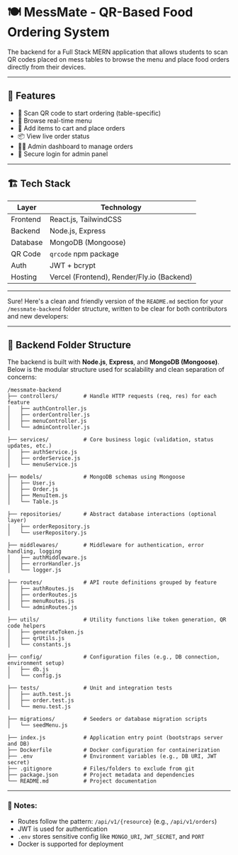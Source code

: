 # 🍽️ MessMate - QR-Based Food Ordering System

The backend for a Full Stack MERN application that allows students to scan QR codes placed on mess tables to browse the menu and place food orders directly from their devices.

---

## 🚀 Features

- 📱 Scan QR code to start ordering (table-specific)
- 🧾 Browse real-time menu
- 🛒 Add items to cart and place orders
- 📦 View live order status
- 🧑‍🍳 Admin dashboard to manage orders
- 🔐 Secure login for admin panel

---

## 🏗️ Tech Stack

| Layer    | Technology                                 |
| -------- | ------------------------------------------ |
| Frontend | React.js, TailwindCSS                      |
| Backend  | Node.js, Express                           |
| Database | MongoDB (Mongoose)                         |
| QR Code  | `qrcode` npm package                       |
| Auth     | JWT + bcrypt                               |
| Hosting  | Vercel (Frontend), Render/Fly.io (Backend) |

---

Sure! Here's a clean and friendly version of the `README.md` section for your `/messmate-backend` folder structure, written to be clear for both contributors and new developers:

---

## 📁 Backend Folder Structure

The backend is built with **Node.js**, **Express**, and **MongoDB (Mongoose)**. Below is the modular structure used for scalability and clean separation of concerns:

```
/messmate-backend
├── controllers/        # Handle HTTP requests (req, res) for each feature
│   ├── authController.js
│   ├── orderController.js
│   ├── menuController.js
│   └── adminController.js

├── services/           # Core business logic (validation, status updates, etc.)
│   ├── authService.js
│   ├── orderService.js
│   └── menuService.js

├── models/             # MongoDB schemas using Mongoose
│   ├── User.js
│   ├── Order.js
│   ├── MenuItem.js
│   └── Table.js

├── repositories/       # Abstract database interactions (optional layer)
│   ├── orderRepository.js
│   └── userRepository.js

├── middlewares/        # Middleware for authentication, error handling, logging
│   ├── authMiddleware.js
│   ├── errorHandler.js
│   └── logger.js

├── routes/             # API route definitions grouped by feature
│   ├── authRoutes.js
│   ├── orderRoutes.js
│   ├── menuRoutes.js
│   └── adminRoutes.js

├── utils/              # Utility functions like token generation, QR code helpers
│   ├── generateToken.js
│   ├── qrUtils.js
│   └── constants.js

├── config/             # Configuration files (e.g., DB connection, environment setup)
│   ├── db.js
│   └── config.js

├── tests/              # Unit and integration tests
│   ├── auth.test.js
│   ├── order.test.js
│   └── menu.test.js

├── migrations/         # Seeders or database migration scripts
│   └── seedMenu.js

├── index.js            # Application entry point (bootstraps server and DB)
├── Dockerfile          # Docker configuration for containerization
├── .env                # Environment variables (e.g., DB URI, JWT secret)
├── .gitignore          # Files/folders to exclude from git
├── package.json        # Project metadata and dependencies
└── README.md           # Project documentation
```

---

### 📌 Notes:

- Routes follow the pattern: `/api/v1/{resource}` (e.g., `/api/v1/orders`)
- JWT is used for authentication
- `.env` stores sensitive config like `MONGO_URI`, `JWT_SECRET`, and `PORT`
- Docker is supported for deployment
